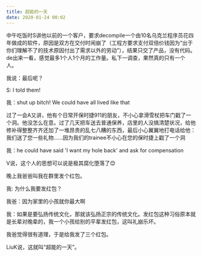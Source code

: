 ```yaml
---
title: 超能的一天
date: 2020-01-24 00:02
---
```


中午吃饭时S讲他以前的一个客户，要求decompile一个由10名乌克兰程序员花四年做成的软件，原因是双方在交付时闹崩了（工程方要求支付双倍价钱因为“出于你们理解不了的技术原因付出了需求以外的劳动”），结果只交了产品，没有代码。de出来一看，感觉最多1个人1个月的工作量。私下一调查，果然真的只有一个人。

我说：最后呢？

S: I told them!

我：shut up bitch! We could have all lived like that

过了一会A又讲，他有个日常开保时捷911的朋友，不小心拿滑雪杖把车门戳了一个洞。他没怎么在意。过了几天把车送去普通保养，店里的人没搞清楚状况，给他修补得整整齐齐还加了一堆昂贵的乱七八糟的东西，最后小心翼翼地打电话给他：我们送了您一些礼物……因为我们的trainee不小心在您的保时捷上戳了一个洞

我：he could have said 'I want my hole back' and ask for compensation

V说，这个人的思想可以说是极其腐化堕落了😊

晚上我爸爸叫我在群里发个红包。

我: 为什么我要发红包？

我爸：因为家里的小孩就你最大啊

我：如果是要弘扬传统文化，那就该弘扬正宗的传统文化。发红包这种习俗原本就是长辈对晚辈的，我一个小孩给别的平辈发红包，这叫礼崩乐坏。

我爸觉得很有道理，于是给我发了三个红包。

LiuK说，这就叫“超能的一天”。

